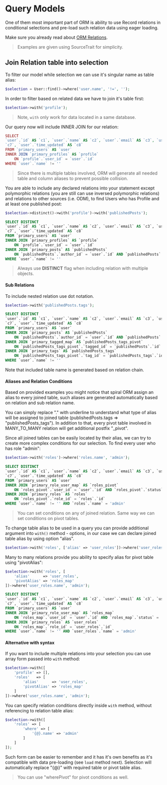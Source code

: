 # Query Models
One of them most important part of ORM is ability to use Record relations in conditional selections and pre-load such relation data using eager loading.

Make sure you already read about [ORM Relations](/orm/relations.md).

> Examples are given using SourceTrait for simplicity.

## Join Relation table into selection
To filter our model while selection we can use it's singular name as table alias:

```php
$selection = User::find()->where('user.name', '!=', '');
```

In order to filter based on related data we have to join it's table first:

```php
$selection->with('profile');
```

> Note, `with` only work for data located in a same database.

Our query now will include INNER JOIN for our relation:

```php
SELECT
`user`.`id` AS `c1`, `user`.`name` AS `c2`, `user`.`email` AS `c3`, `user`.`status` AS `c4`, `user`.`balance` AS `c5`, `user`.`time_registered` AS `c6`, `user`.`time_created` AS
`c7`, `user`.`time_updated` AS `c8`
FROM `primary_users` AS `user`  
INNER JOIN `primary_profiles` AS `profile`
    ON `profile`.`user_id` = `user`.`id` 
WHERE `user`.`name` != ''            
```

> Since there is multiple tables involved, ORM will generate all needed table and column aliases to prevent possible collision.

You are able to include any declared relations into your statement except polymorphic relations (you are still can use inversed polymorphic relations) and relations to other sources (i.e. ODM), to find Users who has Profile and at least one published post:

```php
$selection->distinct()->with('profile')->with('publishedPosts');
```

```sql
SELECT DISTINCT
`user`.`id` AS `c1`, `user`.`name` AS `c2`, `user`.`email` AS `c3`, `user`.`status` AS `c4`, `user`.`balance` AS `c5`, `user`.`time_registered` AS `c6`, `user`.`time_created` AS
`c7`, `user`.`time_updated` AS `c8`
FROM `primary_users` AS `user`  
INNER JOIN `primary_profiles` AS `profile`
    ON `profile`.`user_id` = `user`.`id`
INNER JOIN `primary_posts` AS `publishedPosts`
    ON `publishedPosts`.`author_id` = `user`.`id` AND `publishedPosts`.`published` = true 
WHERE `user`.`name` != ''
```

> Always use **DISTINCT** flag when including relation with multiple objects. 

#### Sub Relations
To include nested relation use dot notation.

```php
$selection->with('publishedPosts.tags');
```

```sql
SELECT DISTINCT
`user`.`id` AS `c1`, `user`.`name` AS `c2`, `user`.`email` AS `c3`, `user`.`status` AS `c4`, `user`.`balance` AS `c5`, `user`.`time_registered` AS `c6`, `user`.`time_created` AS
`c7`, `user`.`time_updated` AS `c8`
FROM `primary_users` AS `user`  
INNER JOIN `primary_posts` AS `publishedPosts`
    ON `publishedPosts`.`author_id` = `user`.`id` AND `publishedPosts`.`published` = true
INNER JOIN `primary_tagged_map` AS `publishedPosts_tags_pivot`
    ON `publishedPosts_tags_pivot`.`tagged_id` = `publishedPosts`.`id` AND `publishedPosts_tags_pivot`.`tagged_type` = 'post'
INNER JOIN `primary_tags` AS `publishedPosts_tags`
    ON `publishedPosts_tags_pivot`.`tag_id` = `publishedPosts_tags`.`id` 
WHERE `user`.`name` != ''      
```

Note that included table name is generated based on relation chain.

#### Aliases and Relation Conditions 
Based on provided examples you might notice that spiral ORM assign an alias to every joined table, such aliases are generated automatically based on relation and sub relation name. 

You can simply replace "." with underline to understand what type of alias will be assigned to joined table (publishedPosts.tags => "publishedPosts_tags"). In addition to that, every pivot table involved in MANY_TO_MANY relation will get additional postfix "_pivot".

Since all joined tables can be easily located by their alias, we can try to create more complex conditions for our selection. To find every user who has role "admin":

```php
$selection->with('roles')->where('roles.name', 'admin');
```

```sql
SELECT DISTINCT
`user`.`id` AS `c1`, `user`.`name` AS `c2`, `user`.`email` AS `c3`, `user`.`status` AS `c4`, `user`.`balance` AS `c5`, `user`.`time_registered` AS `c6`, `user`.`time_created` AS
`c7`, `user`.`time_updated` AS `c8`
FROM `primary_users` AS `user`  
INNER JOIN `primary_role_user_map` AS `roles_pivot`
    ON `roles_pivot`.`user_id` = `user`.`id` AND `roles_pivot`.`status` = 'active'
INNER JOIN `primary_roles` AS `roles`
    ON `roles_pivot`.`role_id` = `roles`.`id` 
WHERE `user`.`name` != '' AND `roles`.`name` = 'admin'
```

> You can set conditions on any of joined relation. Same way we can set conditions on pivot tables.

To change table alias to be used in a query you can provide additional argument into `with()` method - options, in our case we can declare joined table alias by using option "alias".

```php
$selection->with('roles', ['alias' => 'user_roles'])->where('user_roles.name', 'admin');
```

Many to many relations provide you ability to specify alias for pivot table using "pivotAlias":

```php
$selection->with('roles', [
    'alias'      => 'user_roles',
    'pivotAlias' => 'roles_map' 
])->where('user_roles.name', 'admin');
```

```sql
SELECT DISTINCT
`user`.`id` AS `c1`, `user`.`name` AS `c2`, `user`.`email` AS `c3`, `user`.`status` AS `c4`, `user`.`balance` AS `c5`, `user`.`time_registered` AS `c6`, `user`.`time_created` AS
`c7`, `user`.`time_updated` AS `c8`
FROM `primary_users` AS `user`  
INNER JOIN `primary_role_user_map` AS `roles_map`
    ON `roles_map`.`user_id` = `user`.`id` AND `roles_map`.`status` = 'active'
INNER JOIN `primary_roles` AS `user_roles`
    ON `roles_map`.`role_id` = `user_roles`.`id` 
WHERE `user`.`name` != '' AND `user_roles`.`name` = 'admin'
```

#### Alternative with syntax
If you want to include multiple relations into your selection you can use array form passed into `with` method:

```php
$selection->with([
    'profile' => [],
    'roles'   => [
        'alias'      => 'user_roles',
        'pivotAlias' => 'roles_map'
    ]
])->where('user_roles.name', 'admin');
```

You can specify relation conditions directly inside `with` method, without referencing to relation table alias:

```php
$selection->with([
    'roles' => [
        'where' => [
            '{@}.name' => 'admin'
        ]
    ]
]);
```

Such form can be easier to remember and it has it's own benefits as it's compatible with data pre-loading (see `load` method next). Selection will automatically replace "{@}" with required table or pivot table alias.

> You can use "wherePivot" for pivot conditions as well.
